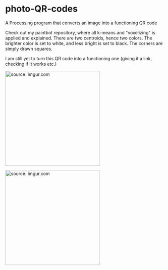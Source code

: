 # photo-QR-codes
A Processing program that converts an image into a functioning QR code

Check out my paintbot repository, where all k-means and "voxelizing" is applied and explained.
There are two centroids, hence two colors. The brighter color is set to white, and less bright is set to black. 
The corners are simply drawn squares.

I am still yet to turn this QR code into a functioning one (giving it a link, checking if it works etc.)

<a href="https://imgur.com/KPUxvWI.png"><img height="300" src="https://imgur.com/KPUxvWI.png" title="source: imgur.com" /></a>

<a href="https://imgur.com/mvqwoyM.png"><img height="300" src="https://imgur.com/mvqwoyM.png" title="source: imgur.com" /></a>


